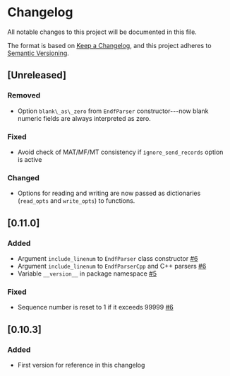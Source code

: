 # Changelog

All notable changes to this project will be documented in this file.

The format is based on [Keep a Changelog](https://keepachangelog.com/en/1.1.0/),
and this project adheres to [Semantic Versioning](https://semver.org/spec/v2.0.0.html).

## [Unreleased]

### Removed

- Option `blank\_as\_zero` from `EndfParser` constructor---now blank numeric fields are always interpreted as zero.

### Fixed

- Avoid check of MAT/MF/MT consistency if `ignore_send_records` option is active

### Changed

- Options for reading and writing are now passed as dictionaries (`read_opts` and `write_opts`) to functions.

## [0.11.0]

### Added

- Argument `include_linenum` to `EndfParser` class constructor [#6](https://github.com/IAEA-NDS/endf-parserpy/issues/6)
- Argument `include_linenum` to `EndfParserCpp` and C++ parsers [#6](https://github.com/IAEA-NDS/endf-parserpy/issues/6)
- Variable `__version__` in package namespace [#5](https://github.com/IAEA-NDS/endf-parserpy/issues/5)

### Fixed

- Sequence number is reset to 1 if it exceeds 99999 [#6](https://github.com/IAEA-NDS/endf-parserpy/issues/6)

## [0.10.3]

### Added

- First version for reference in this changelog
